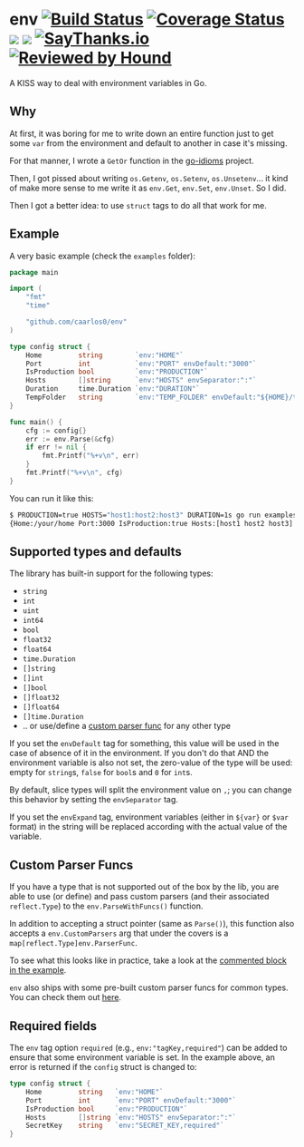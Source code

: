 # env [![Build Status](https://travis-ci.org/caarlos0/env.svg?branch=master)](https://travis-ci.org/caarlos0/env) [![Coverage Status](https://coveralls.io/repos/caarlos0/env/badge.svg?branch=master&service=github)](https://coveralls.io/github/caarlos0/env?branch=master) [![](https://godoc.org/github.com/caarlos0/env?status.svg)](http://godoc.org/github.com/caarlos0/env) [![](http://goreportcard.com/badge/caarlos0/env)](http://goreportcard.com/report/caarlos0/env) [![SayThanks.io](https://img.shields.io/badge/SayThanks.io-%E2%98%BC-1EAEDB.svg?style=flat-square)](https://saythanks.io/to/caarlos0) [![Reviewed by Hound](https://img.shields.io/badge/Reviewed_by-Hound-8E64B0.svg)](https://houndci.com)

A KISS way to deal with environment variables in Go.

## Why

At first, it was boring for me to write down an entire function just to
get some `var` from the environment and default to another in case it's missing.

For that manner, I wrote a `GetOr` function in the
[go-idioms](https://github.com/caarlos0/go-idioms) project.

Then, I got pissed about writing `os.Getenv`, `os.Setenv`, `os.Unsetenv`...
it kind of make more sense to me write it as `env.Get`, `env.Set`, `env.Unset`.
So I did.

Then I got a better idea: to use `struct` tags to do all that work for me.

## Example

A very basic example (check the `examples` folder):

```go
package main

import (
	"fmt"
	"time"

	"github.com/caarlos0/env"
)

type config struct {
	Home         string        `env:"HOME"`
	Port         int           `env:"PORT" envDefault:"3000"`
	IsProduction bool          `env:"PRODUCTION"`
	Hosts        []string      `env:"HOSTS" envSeparator:":"`
	Duration     time.Duration `env:"DURATION"`
	TempFolder   string        `env:"TEMP_FOLDER" envDefault:"${HOME}/tmp" envExpand:"true"`
}

func main() {
	cfg := config{}
	err := env.Parse(&cfg)
	if err != nil {
		fmt.Printf("%+v\n", err)
	}
	fmt.Printf("%+v\n", cfg)
}
```

You can run it like this:

```sh
$ PRODUCTION=true HOSTS="host1:host2:host3" DURATION=1s go run examples/first.go
{Home:/your/home Port:3000 IsProduction:true Hosts:[host1 host2 host3] Duration:1s}
```

## Supported types and defaults

The library has built-in support for the following types:

* `string`
* `int`
* `uint`
* `int64`
* `bool`
* `float32`
* `float64`
* `time.Duration`
* `[]string`
* `[]int`
* `[]bool`
* `[]float32`
* `[]float64`
* `[]time.Duration`
* .. or use/define a [custom parser func](#custom-parser-funcs) for any other type

If you set the `envDefault` tag for something, this value will be used in the
case of absence of it in the environment. If you don't do that AND the
environment variable is also not set, the zero-value
of the type will be used: empty for `string`s, `false` for `bool`s
and `0` for `int`s.

By default, slice types will split the environment value on `,`; you can change this behavior by setting the `envSeparator` tag.

If you set the `envExpand` tag, environment variables (either in `${var}` or `$var` format)
in the string will be replaced according with the actual value of the variable.

## Custom Parser Funcs

If you have a type that is not supported out of the box by the lib, you are able
to use (or define) and pass custom parsers (and their associated `reflect.Type`) to the
`env.ParseWithFuncs()` function.

In addition to accepting a struct pointer (same as `Parse()`), this function also
accepts a `env.CustomParsers` arg that under the covers is a `map[reflect.Type]env.ParserFunc`.

To see what this looks like in practice, take a look at the [commented block in the example](https://github.com/caarlos0/env/blob/master/examples/first.go#L35-L39).

`env` also ships with some pre-built custom parser funcs for common types. You
can check them out [here](parsers/).

## Required fields

The `env` tag option `required` (e.g., `env:"tagKey,required"`) can be added
to ensure that some environment variable is set.  In the example above,
an error is returned if the `config` struct is changed to:


```go
type config struct {
    Home         string   `env:"HOME"`
    Port         int      `env:"PORT" envDefault:"3000"`
    IsProduction bool     `env:"PRODUCTION"`
    Hosts        []string `env:"HOSTS" envSeparator:":"`
    SecretKey    string   `env:"SECRET_KEY,required"`
}
```
